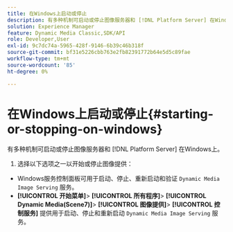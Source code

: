 ```yaml
---
title: 在Windows上启动或停止
description: 有多种机制可启动或停止图像服务器和 [!DNL Platform Server] 在Windows上
solution: Experience Manager
feature: Dynamic Media Classic,SDK/API
role: Developer,User
exl-id: 9c7dc74a-5965-428f-9146-6b39c46b318f
source-git-commit: bf31e5226cbb763e2fb82391772b64e5d5c89fae
workflow-type: tm+mt
source-wordcount: '85'
ht-degree: 0%

---
```


# 在Windows上启动或停止{#starting-or-stopping-on-windows}

有多种机制可启动或停止图像服务器和 [!DNL Platform Server] 在Windows上。

1. 选择以下选项之一以开始或停止图像提供：

* Windows服务控制面板可用于启动、停止、重新启动和验证 `Dynamic Media Image Serving` 服务。
* **[!UICONTROL 开始菜单]**> **[!UICONTROL 所有程序]**> **[!UICONTROL Dynamic Media(Scene7)]**> **[!UICONTROL 图像提供]**> **[!UICONTROL 控制服务]** 提供用于启动、停止和重新启动 `Dynamic Media Image Serving` 服务。
